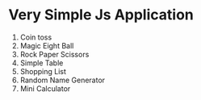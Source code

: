 # Very Simple Js Application

1. Coin toss
2. Magic Eight Ball
3. Rock Paper Scissors 
4. Simple Table
5. Shopping List
6. Random Name Generator
7. Mini Calculator
